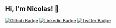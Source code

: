 
## Hi, I'm Nicolas! 👋

[![Github Badge](https://img.shields.io/badge/-Github-000?style=flat-square&logo=Github&logoColor=white&link=https://github.com/nicolas-ceruti)](https://github.com/nicolas-ceruti)
[![Linkedin Badge](https://img.shields.io/badge/-LinkedIn-blue?style=flat-square&logo=Linkedin&logoColor=white&link=https://www.linkedin.com/in/nicolasceruti/)](https://www.linkedin.com/in/nicolasceruti/)
[![Twitter Badge](https://img.shields.io/badge/-Twitter-1ca0f1?style=flat-square&labelColor=1ca0f1&logo=twitter&logoColor=white&link=https://twitter.com/nicolas_ceruti)](https://twitter.com/nicolas_ceruti)
